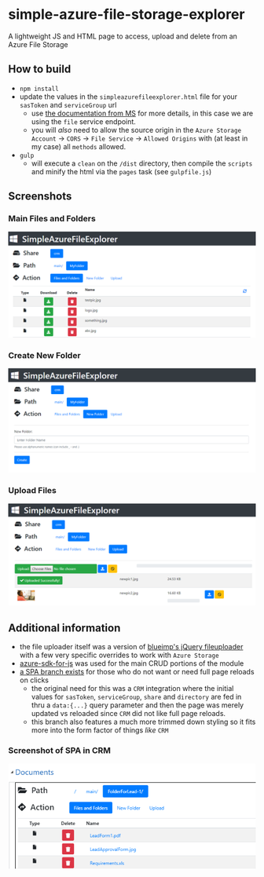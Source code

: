 # simple-azure-file-storage-explorer
A lightweight JS and HTML page to access, upload and delete from an Azure File Storage

## How to build
 - `npm install`
 - update the values in the `simpleazurefileexplorer.html` file for your `sasToken` and `serviceGroup` url
   - use [the documentation from MS](https://docs.microsoft.com/en-us/azure/storage/common/storage-dotnet-shared-access-signature-part-1) for more details, in this case we are using the `file` service endpoint.
   - you will _also_ need to allow the source origin in the `Azure Storage Account` -> `CORS` -> `File Service` -> `Allowed Origins` with (at least in my case) all `methods` allowed.
 - `gulp`
   - will execute a `clean` on the `/dist` directory, then compile the `scripts` and minify the html via the `pages` task (see `gulpfile.js`) 

## Screenshots

### Main Files and Folders
![alt text](/assets/fileandfolder.png "Files and Folders")

### Create New Folder
![alt text](/assets/newfolder.png "Create New Folder")

### Upload Files
![alt text](/assets/upload.png "Upload Files")

## Additional information
 - the file uploader itself was a version of [blueimp's jQuery fileuploader](https://blueimp.github.io/jQuery-File-Upload/) with a few very specific overrides to work with `Azure Storage`
 - [azure-sdk-for-js](https://github.com/Azure/azure-sdk-for-js) was used for the main CRUD portions of the module
 - [a SPA branch exists](/tree/spa) for those who do not want or need full page reloads on clicks
   - the original need for this was a `CRM` integration where the initial values for `sasToken`, `serviceGroup`, `share` and `directory` are fed in thru a `data:{...}` query parameter and then the page was merely updated vs reloaded since `CRM` did not like full page reloads.
   - this branch also features a much more trimmed down styling so it fits more into the form factor of things _like_ `CRM`

### Screenshot of SPA in CRM
![alt text](/assets/incrm.png "In Use within CRM")